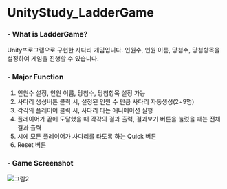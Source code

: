 # UnityStudy_LadderGame

### - What is LadderGame?
Unity프로그램으로 구현한 사다리 게임입니다.
인원수, 인원 이름, 당첨수, 당첨항목을 설정하여 게임을 진행할 수 있습니다.

### - Major Function
1) 인원수 설정, 인원 이름, 당첨수, 당첨항목 설정 가능
2) 사다리 생성버튼 클릭 시, 설정된 인원 수 만큼 사다리 자동생성(2~9명)
3) 각각의 플레이어 클릭 시, 사다리 타는 애니메이션 실행
4) 플레이어가 끝에 도달했을 때 각각의 결과 출력, 결과보기 버튼을 눌렀을 때는 전체 결과 출력
5) 시에 모든 플레이어가 사다리를 타도록 하는 Quick 버튼
6) Reset 버튼

### - Game Screenshot
![그림2](https://user-images.githubusercontent.com/32055099/114312446-ac363780-9b2d-11eb-9f26-8c338943bb36.png)
